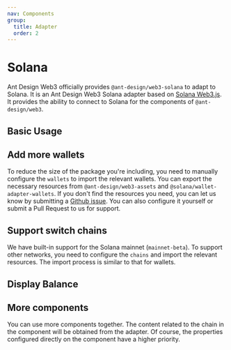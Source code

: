 ```yaml
---
nav: Components
group:
  title: Adapter
  order: 2
---
```


# Solana

Ant Design Web3 officially provides `@ant-design/web3-solana` to adapt to Solana. It is an Ant Design Web3 Solana adapter based on [Solana Web3.js](https://solana-labs.github.io/solana-web3.js/). It provides the ability to connect to Solana for the components of `@ant-design/web3`.

## Basic Usage

<!-- <code src="./demos/basic.tsx"></code> -->

## Add more wallets

To reduce the size of the package you're including, you need to manually configure the `wallets` to import the relevant wallets. You can export the necessary resources from `@ant-design/web3-assets` and `@solana/wallet-adapter-wallets`. If you don't find the resources you need, you can let us know by submitting a [Github issue](https://github.com/ant-design/ant-design-web3/issues). You can also configure it yourself or submit a Pull Request to us for support.

<!-- <code src="./demos/more-wallets.tsx"></code> -->

## Support switch chains

We have built-in support for the Solana mainnet (`mainnet-beta`). To support other networks, you need to configure the `chains` and import the relevant resources. The import process is similar to that for wallets.

<!-- <code src="./demos/networks.tsx"></code> -->

## Display Balance

<!-- <code src="./demos/balance.tsx"></code> -->

## More components

You can use more components together. The content related to the chain in the component will be obtained from the adapter. Of course, the properties configured directly on the component have a higher priority.

<!-- <code src="./demos/more-components.tsx"></code> -->
